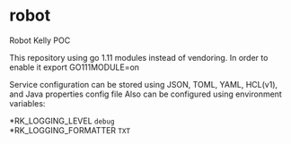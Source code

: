 # robot
Robot Kelly POC

This repository using go 1.11 modules instead of vendoring.
In order to enable it export GO111MODULE=on  

Service configuration can be stored using JSON, TOML, YAML, HCL(v1), and Java properties config file
Also can be configured using environment variables:

*RK_LOGGING_LEVEL `debug`  
*RK_LOGGING_FORMATTER `TXT`  
